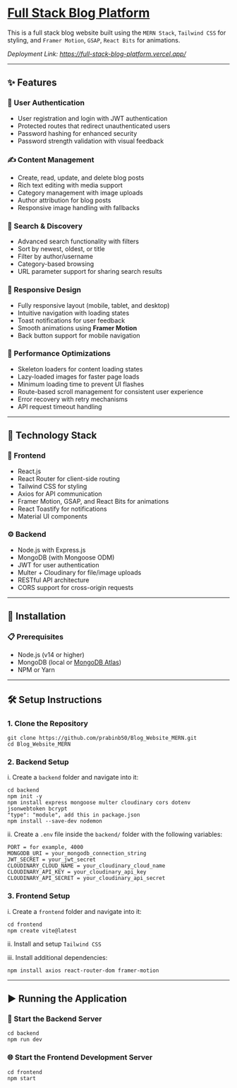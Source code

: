 ﻿# [Full Stack Blog Platform](https://full-stack-blog-platform.vercel.app/) 

This is a full stack blog website built using the `MERN Stack`, `Tailwind CSS` for styling, and `Framer Motion`, `GSAP`, `React Bits` for animations.

*Deployment Link: https://full-stack-blog-platform.vercel.app/*

---

## ✨ Features

### 🔐 User Authentication
- User registration and login with JWT authentication
- Protected routes that redirect unauthenticated users
- Password hashing for enhanced security
- Password strength validation with visual feedback

### ✍️ Content Management
- Create, read, update, and delete blog posts
- Rich text editing with media support
- Category management with image uploads
- Author attribution for blog posts
- Responsive image handling with fallbacks

### 🔎 Search & Discovery
- Advanced search functionality with filters
- Sort by newest, oldest, or title
- Filter by author/username
- Category-based browsing
- URL parameter support for sharing search results

### 📱 Responsive Design
- Fully responsive layout (mobile, tablet, and desktop)
- Intuitive navigation with loading states
- Toast notifications for user feedback
- Smooth animations using **Framer Motion**
- Back button support for mobile navigation

### 🚀 Performance Optimizations
- Skeleton loaders for content loading states
- Lazy-loaded images for faster page loads
- Minimum loading time to prevent UI flashes
- Route-based scroll management for consistent user experience
- Error recovery with retry mechanisms
- API request timeout handling

---

## 🧰 Technology Stack

### 🔧 Frontend
- React.js  
- React Router for client-side routing  
- Tailwind CSS for styling  
- Axios for API communication  
- Framer Motion, GSAP, and React Bits for animations 
- React Toastify for notifications
- Material UI components   

### ⚙️ Backend
- Node.js with Express.js  
- MongoDB (with Mongoose ODM)  
- JWT for user authentication  
- Multer + Cloudinary for file/image uploads  
- RESTful API architecture  
- CORS support for cross-origin requests

---

## 🚀 Installation

### 📋 Prerequisites
- Node.js (v14 or higher)
- MongoDB (local or [MongoDB Atlas](https://www.mongodb.com/cloud/atlas))
- NPM or Yarn

---

## 🛠️ Setup Instructions

### 1. Clone the Repository

    git clone https://github.com/prabinb50/Blog_Website_MERN.git
    cd Blog_Website_MERN

### 2. Backend Setup

i. Create a `backend` folder and navigate into it:

    cd backend
    npm init -y
    npm install express mongoose multer cloudinary cors dotenv jsonwebtoken bcrypt
    "type": "module", add this in package.json
    npm install --save-dev nodemon

ii. Create a `.env` file inside the `backend/` folder with the following variables:

    PORT = for example, 4000
    MONGODB_URI = your_mongodb_connection_string
    JWT_SECRET = your_jwt_secret
    CLOUDINARY_CLOUD_NAME = your_cloudinary_cloud_name
    CLOUDINARY_API_KEY = your_cloudinary_api_key
    CLOUDINARY_API_SECRET = your_cloudinary_api_secret

### 3. Frontend Setup

i. Create a `frontend` folder and navigate into it:

    cd frontend
    npm create vite@latest

ii. Install and setup `Tailwind CSS`

iii. Install additional dependencies:

    npm install axios react-router-dom framer-motion

---

## ▶️ Running the Application

### 🔁 Start the Backend Server

    cd backend
    npm run dev

### 🌐 Start the Frontend Development Server

    cd frontend
    npm start








